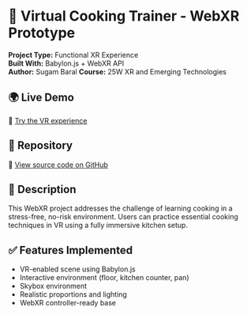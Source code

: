 # 🍳 Virtual Cooking Trainer - WebXR Prototype

**Project Type:** Functional XR Experience  
**Built With:** Babylon.js + WebXR API  
**Author:** Sugam Baral 
**Course:** 25W XR and Emerging Technologies

## 🌍 Live Demo

🔗 [Try the VR experience](https://sugam369.github.io/Virtual-Cooking-Trainer/)

## 📂 Repository

🔗 [View source code on GitHub](https://github.com/Sugam369/Virtual-Cooking-Trainer.git)

## 🎯 Description

This WebXR project addresses the challenge of learning cooking in a stress-free, no-risk environment. Users can practice essential cooking techniques in VR using a fully immersive kitchen setup.

## ✅ Features Implemented

- VR-enabled scene using Babylon.js
- Interactive environment (floor, kitchen counter, pan)
- Skybox environment
- Realistic proportions and lighting
- WebXR controller-ready base
